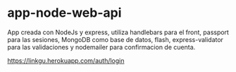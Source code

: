 # app-node-web-api

App creada con NodeJs y express, utiliza handlebars para el front, passport para las sesiones, MongoDB como base de datos, flash, express-validator 
para las validaciones y nodemailer para confirmacion de cuenta.

https://linkgu.herokuapp.com/auth/login
